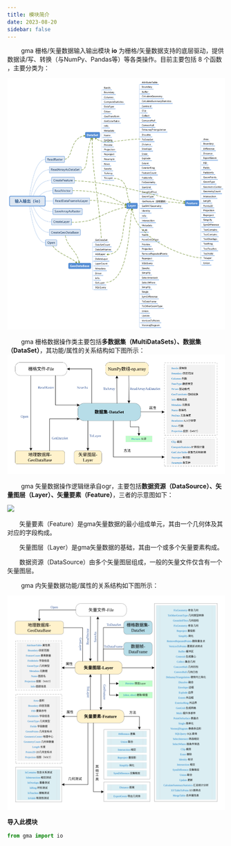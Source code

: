 ```yaml
---
title: 模块简介
date: 2023-08-20
sidebar: false
---
```


&emsp;&emsp; gma 栅格/矢量数据输入输出模块 **io** 为栅格/矢量数据支持的底层驱动，提供数据读/写、转换（与NumPy、Pandas等）等各类操作。目前主要包括 8 个函数 ，主要分类为：

![](/io/io.svg)

&emsp;&emsp; gma 栅格数据操作类主要包括**多数据集（MultiDataSets）、数据集（DataSet）**，其功能/属性的关系结构如下图所示：
![](/io/raster.svg)

&emsp;&emsp; gma 矢量数据操作逻辑继承自ogr，主要包括**数据资源（DataSource）、矢量图层（Layer）、矢量要素（Feature）**，三者的示意图如下：

![](/io/vector-type.svg)

&emsp;&emsp;矢量要素（Feature）是gma矢量数据的最小组成单元，其由一个几何体及其对应的字段构成。

&emsp;&emsp;矢量图层（Layer）是gma矢量数据的基础，其由一个或多个矢量要素构成。

&emsp;&emsp;数据资源（DataSource）由多个矢量图层组成，一般的矢量文件仅含有一个矢量图层。

&emsp;&emsp; gma 内矢量数据功能/属性的关系结构如下图所示：

![](/io/vector.svg)


 **导入此模块**

```python
from gma import io
```




